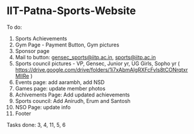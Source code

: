 # IIT-Patna-Sports-Website

To do:

1. Sports Achievements
2. Gym Page - Payment Button, Gym pictures
3. Sponsor page
4. Mail to button: gensec_sports@iitp.ac.in, sports@iitp.ac.in
5. Sports council pictures - VP, Gensec, Junior yr, UG Girls, Sopho yr
   ( https://drive.google.com/drive/folders/1i7xAbmAlgRXFcFvls8tCONrqtxrMIIRe )
6. Events page: add aarambh, add NSD 
7. Games page: update member photos 
8. Achivements Page: Add updated achievements 
9. Sports council: Add Anirudh, Erum and Santosh
10. NSO Page: update info
11. Footer


Tasks done:
3, 4, 11, 5, 6
